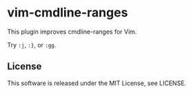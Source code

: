 # vim-cmdline-ranges
This plugin improves cmdline-ranges for Vim.

Try `:j`, `:}`, or `:gg`.

## License
This software is released under the MIT License, see LICENSE.

